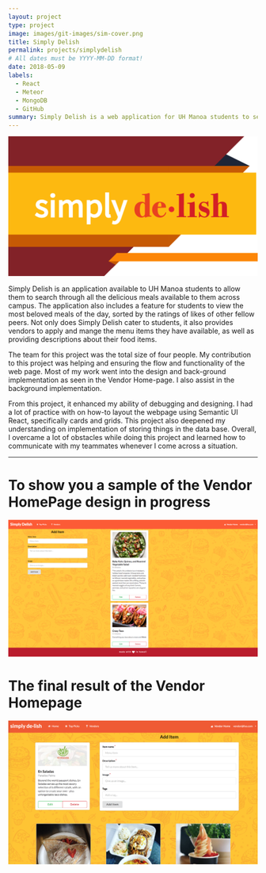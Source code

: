 ```yaml
---
layout: project
type: project
image: images/git-images/sim-cover.png
title: Simply Delish
permalink: projects/simplydelish
# All dates must be YYYY-MM-DD format!
date: 2018-05-09
labels:
  - React
  - Meteor
  - MongoDB
  - GitHub
summary: Simply Delish is a web application for UH Manoa students to seek their next meal available to them on campus.
---
```



<div class="ui small rounded images">
  <img class="ui image" src="../images/git-images/sim-cover.png">
</div>

Simply Delish is an application available to UH Manoa students to allow them to search through all the delicious meals available to them across campus. The application also includes a feature for students to view the most beloved meals of the day, sorted by the ratings of likes of other fellow peers. Not only does Simply Delish cater to students, it also provides vendors to apply and mange the menu items they have available, as well as providing descriptions about their food items.

The team for this project was the total size of four people. My contribution to this project was helping and ensuring the flow and functionality of the web page. Most of my work went into the design and back-ground implementation as seen in the Vendor Home-page. I also assist in the background implementation.

From this project, it enhanced my ability of debugging and designing. I had a lot of practice with on how-to layout the webpage using Semantic UI React, specifically cards and grids. This project also deepened my understanding on implementation of storing things in the data base. Overall, I overcame a lot of obstacles while doing this project and learned how to communicate with my teammates whenever I come across a situation.

----

# To show you a sample of the Vendor HomePage design in progress
<img class="ui image" src="../images/git-images/vendorHome_2.png">

# The final result of the Vendor Homepage
<img class="ui image" src="../images/git-images/vendorHome_1.png">

